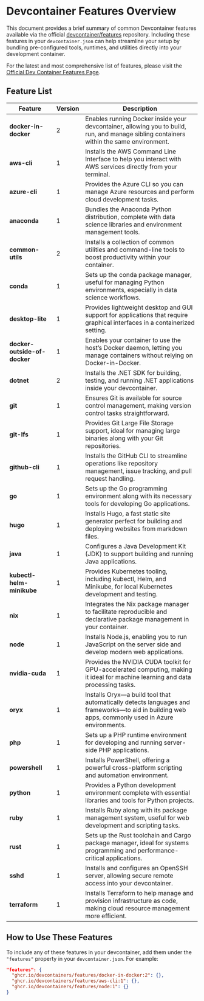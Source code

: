 # Devcontainer Features Overview

This document provides a brief summary of common Devcontainer features available via the official [devcontainer/features](https://github.com/devcontainers/features) repository. Including these features in your `devcontainer.json` can help streamline your setup by bundling pre-configured tools, runtimes, and utilities directly into your development container.

For the latest and most comprehensive list of features, please visit the [Official Dev Container Features Page](https://containers.dev/features).

## Feature List

| Feature                      | Version | Description                                                                                                                                      |
| ---------------------------- | ------- | ------------------------------------------------------------------------------------------------------------------------------------------------ |
| **docker-in-docker**         | 2       | Enables running Docker inside your devcontainer, allowing you to build, run, and manage sibling containers within the same environment.          |
| **aws-cli**                  | 1       | Installs the AWS Command Line Interface to help you interact with AWS services directly from your terminal.                                      |
| **azure-cli**                | 1       | Provides the Azure CLI so you can manage Azure resources and perform cloud development tasks.                                                    |
| **anaconda**                 | 1       | Bundles the Anaconda Python distribution, complete with data science libraries and environment management tools.                                 |
| **common-utils**             | 2       | Installs a collection of common utilities and command-line tools to boost productivity within your container.                                    |
| **conda**                    | 1       | Sets up the conda package manager, useful for managing Python environments, especially in data science workflows.                                |
| **desktop-lite**             | 1       | Provides lightweight desktop and GUI support for applications that require graphical interfaces in a containerized setting.                      |
| **docker-outside-of-docker** | 1       | Enables your container to use the host’s Docker daemon, letting you manage containers without relying on Docker-in-Docker.                       |
| **dotnet**                   | 2       | Installs the .NET SDK for building, testing, and running .NET applications inside your devcontainer.                                             |
| **git**                      | 1       | Ensures Git is available for source control management, making version control tasks straightforward.                                            |
| **git-lfs**                  | 1       | Provides Git Large File Storage support, ideal for managing large binaries along with your Git repositories.                                     |
| **github-cli**               | 1       | Installs the GitHub CLI to streamline operations like repository management, issue tracking, and pull request handling.                          |
| **go**                       | 1       | Sets up the Go programming environment along with its necessary tools for developing Go applications.                                            |
| **hugo**                     | 1       | Installs Hugo, a fast static site generator perfect for building and deploying websites from markdown files.                                     |
| **java**                     | 1       | Configures a Java Development Kit (JDK) to support building and running Java applications.                                                       |
| **kubectl-helm-minikube**    | 1       | Provides Kubernetes tooling, including kubectl, Helm, and Minikube, for local Kubernetes development and testing.                                |
| **nix**                      | 1       | Integrates the Nix package manager to facilitate reproducible and declarative package management in your container.                              |
| **node**                     | 1       | Installs Node.js, enabling you to run JavaScript on the server side and develop modern web applications.                                         |
| **nvidia-cuda**              | 1       | Provides the NVIDIA CUDA toolkit for GPU-accelerated computing, making it ideal for machine learning and data processing tasks.                  |
| **oryx**                     | 1       | Installs Oryx—a build tool that automatically detects languages and frameworks—to aid in building web apps, commonly used in Azure environments. |
| **php**                      | 1       | Sets up a PHP runtime environment for developing and running server-side PHP applications.                                                       |
| **powershell**               | 1       | Installs PowerShell, offering a powerful cross-platform scripting and automation environment.                                                    |
| **python**                   | 1       | Provides a Python development environment complete with essential libraries and tools for Python projects.                                       |
| **ruby**                     | 1       | Installs Ruby along with its package management system, useful for web development and scripting tasks.                                          |
| **rust**                     | 1       | Sets up the Rust toolchain and Cargo package manager, ideal for systems programming and performance-critical applications.                       |
| **sshd**                     | 1       | Installs and configures an OpenSSH server, allowing secure remote access into your devcontainer.                                                 |
| **terraform**                | 1       | Installs Terraform to help manage and provision infrastructure as code, making cloud resource management more efficient.                         |

## How to Use These Features

To include any of these features in your devcontainer, add them under the `"features"` property in your `devcontainer.json`. For example:

```json
"features": {
  "ghcr.io/devcontainers/features/docker-in-docker:2": {},
  "ghcr.io/devcontainers/features/aws-cli:1": {},
  "ghcr.io/devcontainers/features/node:1": {}
}
```
